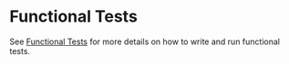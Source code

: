 # Functional Tests


See [Functional Tests](https://github.com/sflyinc-shutterfly/springboard-example/wiki/Functional-Testing) for 
more details on how to write and run functional tests.
